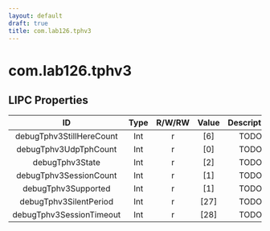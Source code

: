 ```yaml
---
layout: default
draft: true
title: com.lab126.tphv3
---
```


# com.lab126.tphv3

## LIPC Properties

| ID                       | Type | R/W/RW | Value | Description |
|:------------------------:|:----:|:------:|:-----:|:-----------:|
| debugTphv3StillHereCount | Int  | r      | [6]   | TODO        |
| debugTphv3UdpTphCount    | Int  | r      | [0]   | TODO        |
| debugTphv3State          | Int  | r      | [2]   | TODO        |
| debugTphv3SessionCount   | Int  | r      | [1]   | TODO        |
| debugTphv3Supported      | Int  | r      | [1]   | TODO        |
| debugTphv3SilentPeriod   | Int  | r      | [27]  | TODO        |
| debugTphv3SessionTimeout | Int  | r      | [28]  | TODO        |